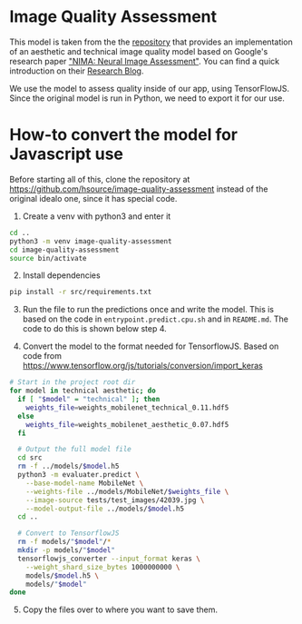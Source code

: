 # Image Quality Assessment

This model is taken from the the [repository](https://github.com/idealo/image-quality-assessment) that provides an implementation of an aesthetic and technical image quality model based on Google's research paper ["NIMA: Neural Image Assessment"](https://arxiv.org/pdf/1709.05424.pdf). You can find a quick introduction on their [Research Blog](https://research.googleblog.com/2017/12/introducing-nima-neural-image-assessment.html).

We use the model to assess quality inside of our app, using TensorFlowJS. Since the original model is run in Python, we need to export it for our use.

# How-to convert the model for Javascript use

Before starting all of this, clone the repository at https://github.com/hsource/image-quality-assessment instead of the original idealo one, since it has special code.

1.  Create a venv with python3 and enter it

```sh
cd ..
python3 -m venv image-quality-assessment
cd image-quality-assessment
source bin/activate
```

2.  Install dependencies

```sh
pip install -r src/requirements.txt
```

3.  Run the file to run the predictions once and write the model. This is based on the code in `entrypoint.predict.cpu.sh` and in `README.md`. The code to do this is shown below step 4.

4.  Convert the model to the format needed for TensorflowJS. Based on code from https://www.tensorflow.org/js/tutorials/conversion/import_keras

```sh
# Start in the project root dir
for model in technical aesthetic; do
  if [ "$model" = "technical" ]; then
    weights_file=weights_mobilenet_technical_0.11.hdf5
  else
    weights_file=weights_mobilenet_aesthetic_0.07.hdf5
  fi

  # Output the full model file
  cd src
  rm -f ../models/$model.h5
  python3 -m evaluater.predict \
    --base-model-name MobileNet \
    --weights-file ../models/MobileNet/$weights_file \
    --image-source tests/test_images/42039.jpg \
    --model-output-file ../models/$model.h5
  cd ..

  # Convert to TensorflowJS
  rm -f models/"$model"/*
  mkdir -p models/"$model"
  tensorflowjs_converter --input_format keras \
    --weight_shard_size_bytes 1000000000 \
    models/$model.h5 \
    models/"$model"
done
```

5.  Copy the files over to where you want to save them.
